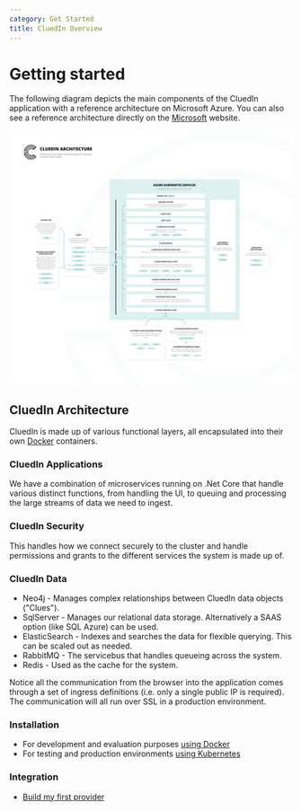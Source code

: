 ```yaml
---
category: Get Started
title: CluedIn Overview
---
```


# Getting started

The following diagram depicts the main components of the CluedIn application with a reference architecture on Microsoft Azure. You can also see a reference architecture directly on the [Microsoft](https://docs.microsoft.com/en-us/azure/architecture/reference-architectures/data/cluedin) website. 

![Diagram](cluedin_arch.png)

## CluedIn Architecture

CluedIn is made up of various functional layers, all encapsulated into their own [Docker](https://www.docker.com/) containers.

### CluedIn Applications

We have a combination of microservices running on .Net Core that handle various distinct functions, from handling the UI, to queuing and processing the large streams of data we need to ingest. 

### CluedIn Security

This handles how we connect securely to the cluster and handle permissions and grants to the different services the system is made up of.

### CluedIn Data

- Neo4j - Manages complex relationships between CluedIn data objects ("Clues"). 
- SqlServer - Manages our relational data storage. Alternatively a SAAS option (like SQL Azure) can be used.
- ElasticSearch - Indexes and searches the data for flexible querying. This can be scaled out as needed. 
- RabbitMQ - The servicebus that handles queueing across the system.
- Redis - Used as the cache for the system.

Notice all the communication from the browser into the application comes through a set of ingress definitions (i.e. only a single public IP is required). The communication will all run over SSL in a production environment. 

### Installation

- For development and evaluation purposes [using Docker](/docs/00-gettingStarted/30-docker-local.html)
- For testing and production environments [using Kubernetes](/docs/00-gettingStarted/40-kubernetes.html)

### Integration

- [Build my first provider](/docs/10-Integration/build-integration.html)
